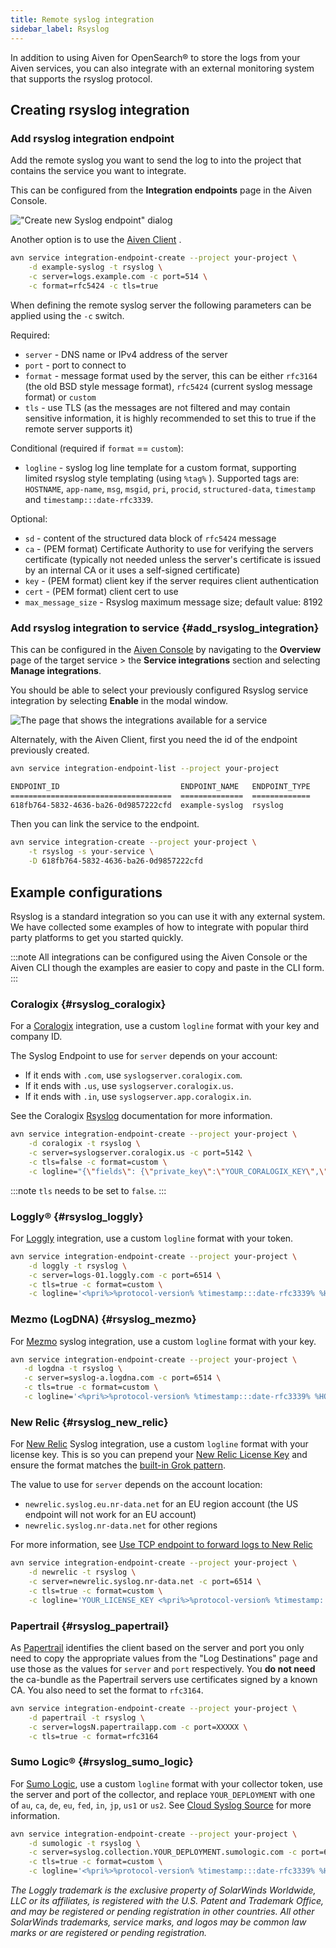 ```yaml
---
title: Remote syslog integration
sidebar_label: Rsyslog
---
```


In addition to using Aiven for OpenSearch® to store the logs from your Aiven services, you can also integrate with an external monitoring system that supports the rsyslog protocol.

## Creating rsyslog integration

### Add rsyslog integration endpoint

Add the remote syslog you want to send
the log to into the project that contains the service you want to
integrate.

This can be configured from the **Integration endpoints** page in the
Aiven Console.

!["Create new Syslog endpoint" dialog](/images/content/integrations/remote-syslog-endpoint.png)

Another option is to use the [Aiven
Client](https://github.com/aiven/aiven-client) .

```bash
avn service integration-endpoint-create --project your-project \
    -d example-syslog -t rsyslog \
    -c server=logs.example.com -c port=514 \
    -c format=rfc5424 -c tls=true
```

When defining the remote syslog server the following parameters can be
applied using the `-c` switch.

Required:

-   `server` - DNS name or IPv4 address of the server
-   `port` - port to connect to
-   `format` - message format used by the server, this can be either
    `rfc3164` (the old BSD style message format), `rfc5424` (current
    syslog message format) or `custom`
-   `tls` - use TLS (as the messages are not filtered and may contain
    sensitive information, it is highly recommended to set this to true
    if the remote server supports it)

Conditional (required if `format` == `custom`):

-   `logline` - syslog log line template for a custom format, supporting
    limited rsyslog style templating (using `%tag%` ). Supported tags
    are: `HOSTNAME`, `app-name`, `msg`, `msgid`, `pri`, `procid`,
    `structured-data`, `timestamp` and `timestamp:::date-rfc3339`.

Optional:

-   `sd` - content of the structured data block of `rfc5424` message
-   `ca` - (PEM format) Certificate Authority to use for verifying the
    servers certificate (typically not needed unless the server's
    certificate is issued by an internal CA or it uses a self-signed
    certificate)
-   `key` - (PEM format) client key if the server requires client
    authentication
-   `cert` - (PEM format) client cert to use
-   `max_message_size` - Rsyslog maximum message size; default value: 8192

### Add rsyslog integration to service {#add_rsyslog_integration}

This can be configured in the [Aiven Console](https://console.aiven.io/)
by navigating to the **Overview** page of the target service > the
**Service integrations** section and selecting **Manage integrations**.

You should be able to select your previously configured Rsyslog service
integration by selecting **Enable** in the modal window.

![The page that shows the integrations available for a service](/images/content/integrations/rsyslog-service-integration.png)

Alternately, with the Aiven Client, first you need the id of the
endpoint previously created.

```bash
avn service integration-endpoint-list --project your-project

ENDPOINT_ID                           ENDPOINT_NAME   ENDPOINT_TYPE
====================================  ==============  =============
618fb764-5832-4636-ba26-0d9857222cfd  example-syslog  rsyslog
```

Then you can link the service to the endpoint.

```bash
avn service integration-create --project your-project \
    -t rsyslog -s your-service \
    -D 618fb764-5832-4636-ba26-0d9857222cfd
```

## Example configurations

Rsyslog is a standard integration so you can use it with any external
system. We have collected some examples of how to integrate with popular
third party platforms to get you started quickly.

:::note
All integrations can be configured using the Aiven Console or the Aiven
CLI though the examples are easier to copy and paste in the CLI form.
:::

### Coralogix {#rsyslog_coralogix}

For a [Coralogix](https://coralogix.com/) integration, use a
custom `logline` format with your key and company ID.

The Syslog Endpoint to use for `server` depends on your account:

-   If it ends with `.com`, use `syslogserver.coralogix.com`.
-   If it ends with `.us`, use `syslogserver.coralogix.us`.
-   If it ends with `.in`, use `syslogserver.app.coralogix.in`.

See the Coralogix [Rsyslog](https://coralogix.com/docs/) documentation
for more information.

```bash
avn service integration-endpoint-create --project your-project \
    -d coralogix -t rsyslog \
    -c server=syslogserver.coralogix.us -c port=5142 \
    -c tls=false -c format=custom \
    -c logline="{\"fields\": {\"private_key\":\"YOUR_CORALOGIX_KEY\",\"company_id\":\"YOUR_COMPANY_ID\",\"app_name\":\"%app-name%\",\"subsystem_name\":\"programname\"},\"message\": {\"message\":\"%msg%\",\"program_name\":\"%programname%\",\"pri_text\":\"%pri%\",\"hostname\":\"%HOSTNAME%\"}}"
```

:::note
`tls` needs to be set to `false`.
:::

### Loggly® {#rsyslog_loggly}

For [Loggly](hthtps://www.loggly.com/) integration, use a
custom `logline` format with your token.

```bash
avn service integration-endpoint-create --project your-project \
    -d loggly -t rsyslog \
    -c server=logs-01.loggly.com -c port=6514 \
    -c tls=true -c format=custom \
    -c logline='<%pri%>%protocol-version% %timestamp:::date-rfc3339% %HOSTNAME% %app-name% %procid% %msgid% TOKEN tag="RsyslogTLS"] %msg%'
```

### Mezmo (LogDNA) {#rsyslog_mezmo}

For [Mezmo](https://www.mezmo.com/) syslog integration, use a
custom `logline` format with your key.

```bash
avn service integration-endpoint-create --project your-project \
   -d logdna -t rsyslog \
   -c server=syslog-a.logdna.com -c port=6514 \
   -c tls=true -c format=custom \
   -c logline='<%pri%>%protocol-version% %timestamp:::date-rfc3339% %HOSTNAME% %app-name% %procid% %msgid% [logdna@48950 key="YOUR_KEY_GOES_HERE"] %msg%'
```

### New Relic {#rsyslog_new_relic}

For [New Relic](https://newrelic.com/) Syslog integration,
use a custom `logline` format with your license key. This is so you can
prepend your [New Relic License
Key](https://docs.newrelic.com/docs/apis/intro-apis/new-relic-api-keys/#license-key)
and ensure the format matches the [built-in Grok
pattern](https://docs.newrelic.com/docs/logs/ui-data/built-log-parsing-rules/#syslog-rfc5424).

The value to use for `server` depends on the account location:

-   `newrelic.syslog.eu.nr-data.net` for an EU region account (the US
    endpoint will not work for an EU account)
-   `newrelic.syslog.nr-data.net` for other regions

For more information, see [Use TCP endpoint to forward logs to New
Relic](https://docs.newrelic.com/docs/logs/log-api/use-tcp-endpoint-forward-logs-new-relic/)

```bash
avn service integration-endpoint-create --project your-project \
    -d newrelic -t rsyslog \
    -c server=newrelic.syslog.nr-data.net -c port=6514 \
    -c tls=true -c format=custom \
    -c logline='YOUR_LICENSE_KEY <%pri%>%protocol-version% %timestamp:::date-rfc3339% %hostname% %app-name% %procid% %msgid% %structured-data% %msg%'
```

### Papertrail {#rsyslog_papertrail}

As [Papertrail](https://www.papertrail.com/) identifies the client based
on the server and port you only need to copy the appropriate values from
the "Log Destinations" page and use those as the values for `server`
and `port` respectively. You **do not need** the ca-bundle as the
Papertrail servers use certificates signed by a known CA. You also need
to set the format to `rfc3164`.

```bash
avn service integration-endpoint-create --project your-project \
    -d papertrail -t rsyslog \
    -c server=logsN.papertrailapp.com -c port=XXXXX \
    -c tls=true -c format=rfc3164
```

### Sumo Logic® {#rsyslog_sumo_logic}

For [Sumo Logic](https://www.sumologic.com/), use a custom
`logline` format with your collector token, use the server and port of
the collector, and replace `YOUR_DEPLOYMENT` with one of `au`, `ca`,
`de`, `eu`, `fed`, `in`, `jp`, `us1` or `us2`. See [Cloud Syslog
Source](https://help.sumologic.com/03Send-Data/Sources/02Sources-for-Hosted-Collectors/Cloud-Syslog-Source)
for more information.

```bash
avn service integration-endpoint-create --project your-project \
    -d sumologic -t rsyslog \
    -c server=syslog.collection.YOUR_DEPLOYMENT.sumologic.com -c port=6514 \
    -c tls=true -c format=custom \
    -c logline='<%pri%>%protocol-version% %timestamp:::date-rfc3339% %HOSTNAME% %app-name% %procid% %msgid% YOUR_TOKEN %msg%'
```

_The Loggly trademark is the exclusive property of SolarWinds Worldwide,
LLC or its affiliates, is registered with the U.S. Patent and Trademark
Office, and may be registered or pending registration in other
countries. All other SolarWinds trademarks, service marks, and logos may
be common law marks or are registered or pending registration._
